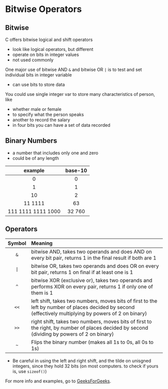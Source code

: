 # Bitwise Operators

## Bitwise

C offers bitwise logical and shift operators

* look like logical operators, but different
* operate on bits in integer values
* not used commonly

One major use of bitwise AND `&` and bitwise OR `|` is to test and set individual bits in integer variable

* can use bits to store data

You could use single integer var to store many characteristics of person, like

* whether male or female
* to specify what the person speaks
* another to record the salary
* in four bits you can have a set of data recorded

## Binary Numbers

* a number that includes only one and zero
* could be of any length

| example | base-10 |
| :-----: | :------: |
| 0| 0
| 1| 1
| 10| 2|
| 11 1111| 63 |
| 111 1111 1111 1000 | 32 760 |

## Operators

| Symbol | Meaning |
| :----: | :------ |
| `&` | bitwise AND, takes two operands and does AND on every bit pair, returns 1 in the final result if both are 1
| `\|` | bitwise OR, takes two operands and does OR on every bit pair, returns 1 on final if at least one is 1
| `^` | bitwise XOR (exclusive or), takes two operands and performs XOR on every pair, returns 1 if only one of them is 1
| `<<` | left shift, takes two numbers, moves bits of first to the left by number of places decided by second (effectively multiplying by powers of 2 on binary)
| `>>` | right shift, takes two numbers, moves bits of first to the right, by number of places decided by second (dividing by powers of 2 on binary)
| `~` | Flips the binary number (makes all 1s to 0s, all 0s to 1s)

* Be careful in using the left and right shift, and the tilde on unisgned integers, since they hold 32 bits (on most computers. to check if yours is, use `sizeof()`)

For more info and examples, go to [GeeksForGeeks](https://www.geeksforgeeks.org/bitwise-operators-in-c-cpp/#:~:text=The%20%26%20(bitwise%20AND)%20in,every%20bit%20of%20two%20numbers.).
